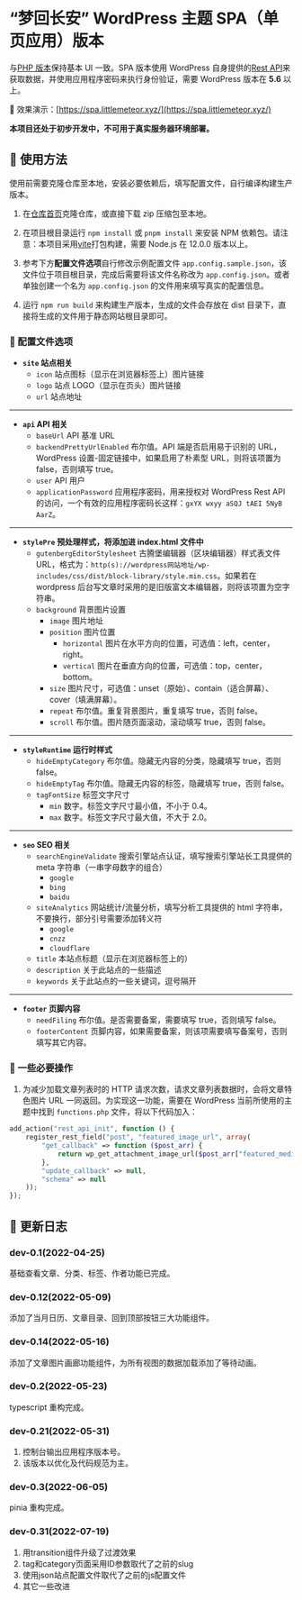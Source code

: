 # “梦回长安” WordPress 主题 SPA（单页应用）版本

与[PHP 版本](https://github.com/cbhh/wordpress-theme)保持基本 UI 一致。SPA 版本使用 WordPress 自身提供的[Rest API](https://developer.wordpress.org/rest-api/)来获取数据，并使用应用程序密码来执行身份验证，需要 WordPress 版本在 **5.6** 以上。

🍪 效果演示：[https://spa.littlemeteor.xyz/](https://spa.littlemeteor.xyz/)

**本项目还处于初步开发中，不可用于真实服务器环境部署。**

## 🍜 使用方法

使用前需要克隆仓库至本地，安装必要依赖后，填写配置文件，自行编译构建生产版本。

1. 在[仓库首页](https://github.com/cbhh/wordpress-theme-spa)克隆仓库，或直接下载 zip 压缩包至本地。

2. 在项目根目录运行 `npm install` 或 `pnpm install` 来安装 NPM 依赖包。请注意：本项目采用[vite](https://cn.vitejs.dev)打包构建，需要 Node.js 在 12.0.0 版本以上。

3. 参考下方**配置文件选项**自行修改示例配置文件 `app.config.sample.json`，该文件位于项目根目录，完成后需要将该文件名称改为 `app.config.json`。或者单独创建一个名为 `app.config.json` 的文件用来填写真实的配置信息。

4. 运行 `npm run build` 来构建生产版本，生成的文件会存放在 dist 目录下，直接将生成的文件用于静态网站根目录即可。

### 🌰 配置文件选项

- **`site` 站点相关**
  - `icon` 站点图标（显示在浏览器标签上）图片链接
  - `logo` 站点 LOGO（显示在页头）图片链接
  - `url` 站点地址

---

- **`api` API 相关**
  - `baseUrl` API 基准 URL
  - `backendPrettyUrlEnabled` 布尔值。API 端是否启用易于识别的 URL，WordPress 设置-固定链接中，如果启用了朴素型 URL，则将该项置为 false，否则填写 true。
  - `user` API 用户
  - `applicationPassword` 应用程序密码，用来授权对 WordPress Rest API 的访问，一个有效的应用程序密码长这样：`gxYX wxyy aSQJ tAEI 5NyB AarZ`。

---

- **`stylePre` 预处理样式，将添加进 index.html 文件中**
  - `gutenbergEditorStylesheet` 古腾堡编辑器（区块编辑器）样式表文件 URL，格式为：`http(s)://wordpress网站地址/wp-includes/css/dist/block-library/style.min.css`。如果若在 wordpress 后台写文章时采用的是旧版富文本编辑器，则将该项置为空字符串。
  - `background` 背景图片设置
    - `image` 图片地址
    - `position` 图片位置
      - `horizontal` 图片在水平方向的位置，可选值：left，center，right。
      - `vertical` 图片在垂直方向的位置，可选值：top，center，bottom。
    - `size` 图片尺寸，可选值：unset（原始）、contain（适合屏幕）、cover（填满屏幕）。
    - `repeat` 布尔值。重复背景图片，重复填写 true，否则 false。
    - `scroll` 布尔值。图片随页面滚动，滚动填写 true，否则 false。

---

- **`styleRuntime` 运行时样式**
  - `hideEmptyCategory` 布尔值。隐藏无内容的分类，隐藏填写 true，否则 false。
  - `hideEmptyTag` 布尔值。隐藏无内容的标签，隐藏填写 true，否则 false。
  - `tagFontSize` 标签文字尺寸
    - `min` 数字。标签文字尺寸最小值，不小于 0.4。
    - `max` 数字。标签文字尺寸最大值，不大于 2.0。

---

- **`seo` SEO 相关**
  - `searchEngineValidate` 搜索引擎站点认证，填写搜索引擎站长工具提供的 meta 字符串（一串字母数字的组合）
    - `google`
    - `bing`
    - `baidu`
  - `siteAnalytics` 网站统计/流量分析，填写分析工具提供的 html 字符串，不要换行，部分引号需要添加转义符
    - `google`
    - `cnzz`
    - `cloudflare`
  - `title` 本站点标题（显示在浏览器标签上的）
  - `description` 关于此站点的一些描述
  - `keywords` 关于此站点的一些关键词，逗号隔开

---

- **`footer` 页脚内容**
  - `needFiling` 布尔值。是否需要备案，需要填写 true，否则填写 false。
  - `footerContent` 页脚内容，如果需要备案，则该项需要填写备案号，否则填写其它内容。

### 🥚 一些必要操作

1. 为减少加载文章列表时的 HTTP 请求次数，请求文章列表数据时，会将文章特色图片 URL 一同返回。为实现这一功能，需要在 WordPress 当前所使用的主题中找到 `functions.php` 文件，将以下代码加入：

```php
add_action("rest_api_init", function () {
    register_rest_field("post", "featured_image_url", array(
        "get_callback" => function ($post_arr) {
            return wp_get_attachment_image_url($post_arr["featured_media"], "full");
        },
        "update_callback" => null,
        "schema" => null
    ));
});
```

## 🍭 更新日志

### dev-0.1(2022-04-25)

基础查看文章、分类、标签、作者功能已完成。

### dev-0.12(2022-05-09)

添加了当月日历、文章目录、回到顶部按钮三大功能组件。

### dev-0.14(2022-05-16)

添加了文章图片画廊功能组件，为所有视图的数据加载添加了等待动画。

### dev-0.2(2022-05-23)

typescript 重构完成。

### dev-0.21(2022-05-31)

1. 控制台输出应用程序版本号。
2. 该版本以优化及代码规范为主。

### dev-0.3(2022-06-05)

pinia 重构完成。

### dev-0.31(2022-07-19)

1. 用transition组件升级了过渡效果
2. tag和category页面采用ID参数取代了之前的slug
3. 使用json站点配置文件取代了之前的js配置文件
4. 其它一些改进
